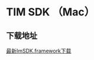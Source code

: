 # TIM SDK （Mac）

## 下载地址

[最新ImSDK.framework下载](https://imsdk-1252463788.cos.ap-guangzhou.myqcloud.com/5.1.56/TIM_SDK_Mac_latest_framework.zip)
